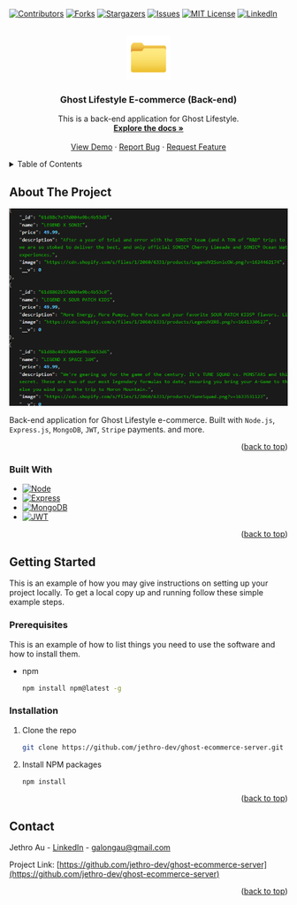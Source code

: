 <!-- Improved compatibility of back to top link: See: https://github.com/othneildrew/Best-README-Template/pull/73 -->

<a name="readme-top"></a>

<!--
*** Thanks for checking out the Best-README-Template. If you have a suggestion
*** that would make this better, please fork the repo and create a pull request
*** or simply open an issue with the tag "enhancement".
*** Don't forget to give the project a star!
*** Thanks again! Now go create something AMAZING! :D
-->

<!-- PROJECT SHIELDS -->
<!--
*** I'm using markdown "reference style" links for readability.
*** Reference links are enclosed in brackets [ ] instead of parentheses ( ).
*** See the bottom of this document for the declaration of the reference variables
*** for contributors-url, forks-url, etc. This is an optional, concise syntax you may use.
*** https://www.markdownguide.org/basic-syntax/#reference-style-links
-->

[![Contributors][contributors-shield]][contributors-url]
[![Forks][forks-shield]][forks-url]
[![Stargazers][stars-shield]][stars-url]
[![Issues][issues-shield]][issues-url]
[![MIT License][license-shield]][license-url]
[![LinkedIn][linkedin-shield]][linkedin-url]

<!-- PROJECT LOGO -->
<br />
<div align="center">
  <a href="https://github.com/jethro-dev/ghost-ecommerce-server">
    <img src="/images/file.svg" alt="Logo" width="80" height="80">
  </a>

<h3 align="center">Ghost Lifestyle E-commerce (Back-end)</h3>

  <p align="center">
    This is a back-end application for Ghost Lifestyle.
    <br />
    <a href="https://github.com/jethro-dev/ghost-ecommerce-server"><strong>Explore the docs »</strong></a>
    <br />
    <br />
    <a href="https://ghost-lifestyle.vercel.app/">View Demo</a>
    ·
    <a href="https://github.com/jethro-dev/ghost-ecommerce-server/issues">Report Bug</a>
    ·
    <a href="https://github.com/jethro-dev/ghost-ecommerce-server/issues">Request Feature</a>
  </p>
</div>

<!-- TABLE OF CONTENTS -->
<details>
  <summary>Table of Contents</summary>
  <ol>
    <li>
      <a href="#about-the-project">About The Project</a>
      <ul>
        <li><a href="#built-with">Built With</a></li>
      </ul>
    </li>
    <li>
      <a href="#getting-started">Getting Started</a>
      <ul>
        <li><a href="#prerequisites">Prerequisites</a></li>
        <li><a href="#installation">Installation</a></li>
      </ul>
    </li>
    <li><a href="#contact">Contact</a></li>
  </ol>
</details>

<!-- ABOUT THE PROJECT -->

## About The Project

[![Ghost Lifestyle e-commerce Screen Shot][product-screenshot]](https://ghost-lifestyle.vercel.app/)

Back-end application for Ghost Lifestyle e-commerce. Built with `Node.js`, `Express.js`, `MongoDB`, `JWT`, `Stripe` payments. and more.

<p align="right">(<a href="#readme-top">back to top</a>)</p>

### Built With

- [![Node][nodejs.org]][nodejs-url]
- [![Express][expressjs.com]][expressjs-url]
- [![MongoDB][mongodb.com]][mongodb-url]
- [![JWT][jwt.io]][jwt-url]

<p align="right">(<a href="#readme-top">back to top</a>)</p>

<!-- GETTING STARTED -->

## Getting Started

This is an example of how you may give instructions on setting up your project locally.
To get a local copy up and running follow these simple example steps.

### Prerequisites

This is an example of how to list things you need to use the software and how to install them.

- npm
  ```sh
  npm install npm@latest -g
  ```

### Installation

1. Clone the repo
   ```sh
   git clone https://github.com/jethro-dev/ghost-ecommerce-server.git
   ```
2. Install NPM packages
   ```sh
   npm install
   ```

<p align="right">(<a href="#readme-top">back to top</a>)</p>

<!-- CONTACT -->

## Contact

Jethro Au - [LinkedIn](https://www.linkedin.com/in/galongau/) - galongau@gmail.com

Project Link: [https://github.com/jethro-dev/ghost-ecommerce-server](https://github.com/jethro-dev/ghost-ecommerce-server)

<p align="right">(<a href="#readme-top">back to top</a>)</p>

<!-- MARKDOWN LINKS & IMAGES -->
<!-- https://www.markdownguide.org/basic-syntax/#reference-style-links -->

[contributors-shield]: https://img.shields.io/github/contributors/jethro-dev/ghost-ecommerce-server.svg?style=for-the-badge
[contributors-url]: https://github.com/jethro-dev/ghost-ecommerce-server/graphs/contributors
[forks-shield]: https://img.shields.io/github/forks/jethro-dev/ghost-ecommerce-server.svg?style=for-the-badge
[forks-url]: https://github.com/jethro-dev/ghost-ecommerce-server/network/members
[stars-shield]: https://img.shields.io/github/stars/jethro-dev/ghost-ecommerce-server.svg?style=for-the-badge
[stars-url]: https://github.com/jethro-dev/ghost-ecommerce-server/stargazers
[issues-shield]: https://img.shields.io/github/issues/jethro-dev/ghost-ecommerce-server.svg?style=for-the-badge
[issues-url]: https://github.com/jethro-dev/ghost-ecommerce-server/issues
[license-shield]: https://img.shields.io/github/license/jethro-dev/ghost-ecommerce-server.svg?style=for-the-badge
[license-url]: https://github.com/jethro-dev/ghost-ecommerce-server/blob/master/LICENSE.txt
[linkedin-shield]: https://img.shields.io/badge/-LinkedIn-black.svg?style=for-the-badge&logo=linkedin&colorB=555
[linkedin-url]: https://www.linkedin.com/in/galongau/
[product-screenshot]: images/screenshot.png
[next.js]: https://img.shields.io/badge/next.js-000000?style=for-the-badge&logo=nextdotjs&logoColor=white
[next-url]: https://nextjs.org/
[react.js]: https://img.shields.io/badge/React-20232A?style=for-the-badge&logo=react&logoColor=61DAFB
[react-url]: https://reactjs.org/
[vue.js]: https://img.shields.io/badge/Vue.js-35495E?style=for-the-badge&logo=vuedotjs&logoColor=4FC08D
[vue-url]: https://vuejs.org/
[angular.io]: https://img.shields.io/badge/Angular-DD0031?style=for-the-badge&logo=angular&logoColor=white
[angular-url]: https://angular.io/
[svelte.dev]: https://img.shields.io/badge/Svelte-4A4A55?style=for-the-badge&logo=svelte&logoColor=FF3E00
[svelte-url]: https://svelte.dev/
[laravel.com]: https://img.shields.io/badge/Laravel-FF2D20?style=for-the-badge&logo=laravel&logoColor=white
[laravel-url]: https://laravel.com
[bootstrap.com]: https://img.shields.io/badge/Bootstrap-563D7C?style=for-the-badge&logo=bootstrap&logoColor=white
[bootstrap-url]: https://getbootstrap.com
[jquery.com]: https://img.shields.io/badge/jQuery-0769AD?style=for-the-badge&logo=jquery&logoColor=white
[jquery-url]: https://jquery.com
[tailwindcss.com]: https://img.shields.io/badge/tailwindcss-%2338B2AC.svg?style=for-the-badge&logo=tailwind-css&logoColor=white
[tailwindcss-url]: https://tailwindcss.com
[framer.com]: https://img.shields.io/badge/Framer-black?style=for-the-badge&logo=framer&logoColor=blue
[framer-url]: https://www.framer.com/motion/
[redux.js.org]: https://img.shields.io/badge/redux-%23593d88.svg?style=for-the-badge&logo=redux&logoColor=white
[redux-url]: https://redux.js.org/
[mongodb.com]: https://img.shields.io/badge/MongoDB-%234ea94b.svg?style=for-the-badge&logo=mongodb&logoColor=white
[mongodb-url]: https://mongodb.com
[expressjs.com]: https://img.shields.io/badge/express.js-%23404d59.svg?style=for-the-badge&logo=express&logoColor=%2361DAFB
[expressjs-url]: https://expressjs.com/
[jwt.io]: https://img.shields.io/badge/JWT-black?style=for-the-badge&logo=JSON%20web%20tokens
[jwt-url]: https://jwt.io/
[nodejs.org]: https://img.shields.io/badge/node.js-6DA55F?style=for-the-badge&logo=node.js&logoColor=white
[nodejs-url]: https://nodejs.org/en/
